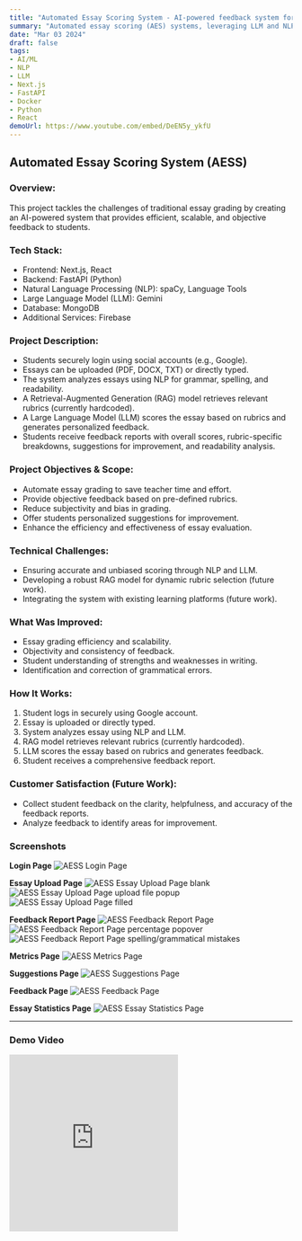 ```yaml
---
title: "Automated Essay Scoring System - AI-powered feedback system for student essays"
summary: "Automated essay scoring (AES) systems, leveraging LLM and NLP, offer a solution by efficiently analyzing essays and providing objective feedback aligned with predefined rubrics."
date: "Mar 03 2024"
draft: false
tags:
- AI/ML
- NLP
- LLM
- Next.js
- FastAPI
- Docker
- Python
- React
demoUrl: https://www.youtube.com/embed/DeEN5y_ykfU
---
```


## Automated Essay Scoring System (AESS)

### Overview:

This project tackles the challenges of traditional essay grading by creating an AI-powered system that provides efficient, scalable, and objective feedback to students.

### Tech Stack:

* Frontend: Next.js, React
* Backend: FastAPI (Python)
* Natural Language Processing (NLP): spaCy, Language Tools
* Large Language Model (LLM): Gemini
* Database: MongoDB
* Additional Services: Firebase

### Project Description:

* Students securely login using social accounts (e.g., Google).
* Essays can be uploaded (PDF, DOCX, TXT) or directly typed.
* The system analyzes essays using NLP for grammar, spelling, and readability.
* A Retrieval-Augmented Generation (RAG) model retrieves relevant rubrics (currently hardcoded).
* A Large Language Model (LLM) scores the essay based on rubrics and generates personalized feedback.
* Students receive feedback reports with overall scores, rubric-specific breakdowns, suggestions for improvement, and readability analysis.

### Project Objectives & Scope:

* Automate essay grading to save teacher time and effort.
* Provide objective feedback based on pre-defined rubrics.
* Reduce subjectivity and bias in grading.
* Offer students personalized suggestions for improvement.
* Enhance the efficiency and effectiveness of essay evaluation.

### Technical Challenges:

* Ensuring accurate and unbiased scoring through NLP and LLM.
* Developing a robust RAG model for dynamic rubric selection (future work).
* Integrating the system with existing learning platforms (future work).

### What Was Improved:

* Essay grading efficiency and scalability.
* Objectivity and consistency of feedback.
* Student understanding of strengths and weaknesses in writing.
* Identification and correction of grammatical errors.

### How It Works:

1. Student logs in securely using Google account.
2. Essay is uploaded or directly typed.
3. System analyzes essay using NLP and LLM.
4. RAG model retrieves relevant rubrics (currently hardcoded).
5. LLM scores the essay based on rubrics and generates feedback.
6. Student receives a comprehensive feedback report.

### Customer Satisfaction (Future Work):

* Collect student feedback on the clarity, helpfulness, and accuracy of the feedback reports.
* Analyze feedback to identify areas for improvement.

### Screenshots


**Login Page**
![AESS Login Page](./screenshot1.png)

**Essay Upload Page**
![AESS Essay Upload Page blank](./screenshot2.png)
![AESS Essay Upload Page upload file popup](./screenshot3.png)
![AESS Essay Upload Page filled](./screenshot4.png)

**Feedback Report Page**
![AESS Feedback Report Page](./screenshot5.png)
![AESS Feedback Report Page percentage popover](./screenshot6.png)
![AESS Feedback Report Page spelling/grammatical mistakes](./screenshot7.png)

**Metrics Page**
![AESS Metrics Page](./screenshot8.png)

**Suggestions Page**
![AESS Suggestions Page](./screenshot9.png)

**Feedback Page**
![AESS Feedback Page](./screenshot10.png)

**Essay Statistics Page**
![AESS Essay Statistics Page](./screenshot11.png)

---

### Demo Video

<iframe height="315" src="https://www.youtube.com/embed/DeEN5y_ykfU" title="YouTube video player" frameborder="0" allow="accelerometer; autoplay; clipboard-write; encrypted-media; gyroscope; picture-in-picture; web-share" referrerpolicy="strict-origin-when-cross-origin" allowfullscreen></iframe>
